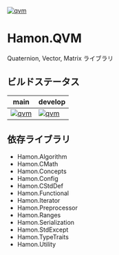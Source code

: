 ﻿[![qvm](https://github.com/shibainuudon/HamonCore/actions/workflows/qvm.yml/badge.svg)](https://github.com/shibainuudon/HamonCore/actions/workflows/qvm.yml)

# Hamon.QVM

Quaternion, Vector, Matrix ライブラリ

## ビルドステータス

| main | develop |
| ---- | ------- |
|[![qvm](https://github.com/shibainuudon/HamonCore/actions/workflows/qvm.yml/badge.svg?branch=main)](https://github.com/shibainuudon/HamonCore/actions/workflows/qvm.yml)|[![qvm](https://github.com/shibainuudon/HamonCore/actions/workflows/qvm.yml/badge.svg?branch=develop)](https://github.com/shibainuudon/HamonCore/actions/workflows/qvm.yml)|

## 依存ライブラリ

* Hamon.Algorithm
* Hamon.CMath
* Hamon.Concepts
* Hamon.Config
* Hamon.CStdDef
* Hamon.Functional
* Hamon.Iterator
* Hamon.Preprocessor
* Hamon.Ranges
* Hamon.Serialization
* Hamon.StdExcept
* Hamon.TypeTraits
* Hamon.Utility
